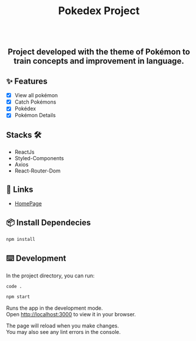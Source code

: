 <h1 align="center"> Pokedex Project </h1>
<br><br>

<h2 align="center"> Project developed with the theme of Pokémon to train concepts and improvement in language. </h2>

## ✨ Features

- [x] View all pokémon
- [x] Catch Pokémons
- [x] Pokédex
- [x] Pokémon Details

## Stacks 🛠

- ReactJs
- Styled-Components
- Axios
- React-Router-Dom

## 🔗 Links

- [HomePage](https://project_poke.surge.sh/)

## 📦 Install Dependecies

```bash 
npm install
```

## ⌨️ Development

In the project directory, you can run:

```bash
code .
```

```bash
npm start
```

Runs the app in the development mode.\
Open [http://localhost:3000](http://localhost:3000) to view it in your browser.

The page will reload when you make changes.\
You may also see any lint errors in the console.
